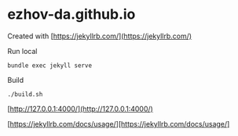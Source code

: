 # ezhov-da.github.io


Created with [https://jekyllrb.com/](https://jekyllrb.com/)

Run local
```
bundle exec jekyll serve
```

Build
```
./build.sh
```

[http://127.0.0.1:4000/](http://127.0.0.1:4000/)

[https://jekyllrb.com/docs/usage/][https://jekyllrb.com/docs/usage/]